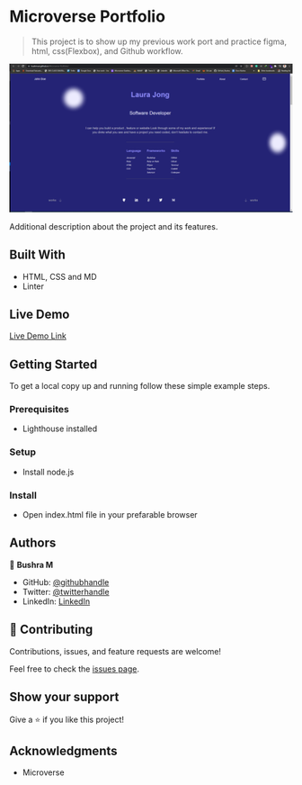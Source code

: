 # Microverse Portfolio

> This project is to show up my previous work port and practice figma, html, css(Flexbox), and Github workflow.

![screenshot](./img/app_shot.png)

Additional description about the project and its features.

## Built With

- HTML, CSS and MD
- Linter

## Live Demo

[Live Demo Link](https://bushmusi.github.io/Microverse-Portfolio/)


## Getting Started


To get a local copy up and running follow these simple example steps.

### Prerequisites 

- Lighthouse installed

### Setup
- Install node.js

### Install
- Open index.html file in your prefarable browser




## Authors

👤 **Bushra M**

- GitHub: [@githubhandle](https://github.com/bushmusi)
- Twitter: [@twitterhandle](https://twitter.com/bushera_mestofa)
- LinkedIn: [LinkedIn](https://linkedin.com/in/bushra-mustofa-2620671b7/)


## 🤝 Contributing

Contributions, issues, and feature requests are welcome!

Feel free to check the [issues page](https://github.com/bushmusi/Microverse-Portfolio/issues).

## Show your support

Give a ⭐️ if you like this project!

## Acknowledgments

- Microverse